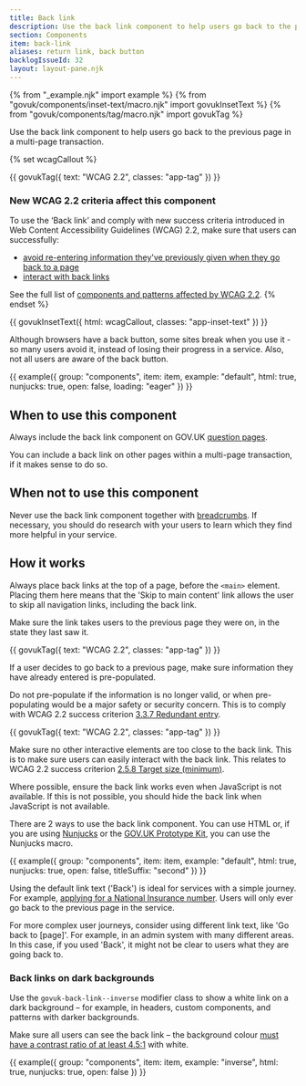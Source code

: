 ```yaml
---
title: Back link
description: Use the back link component to help users go back to the previous page in a multi-page transaction
section: Components
item: back-link
aliases: return link, back button
backlogIssueId: 32
layout: layout-pane.njk
---
```


{% from "_example.njk" import example %}
{% from "govuk/components/inset-text/macro.njk" import govukInsetText %}
{% from "govuk/components/tag/macro.njk" import govukTag %}

Use the back link component to help users go back to the previous page in a multi-page transaction.

{% set wcagCallout %}

{{ govukTag({
  text: "WCAG 2.2",
  classes: "app-tag"
}) }}

### New WCAG 2.2 criteria affect this component

To use the ‘Back link’ and comply with new success criteria introduced in Web Content Accessibility Guidelines (WCAG) 2.2, make sure that users can successfully:

- [avoid re-entering information they've previously given when they go back to a page](/components/back-link/#wcag-avoid-information-reentry)
- [interact with back links](/components/back-link/#wcag-interact-back-links)

See the full list of [components and patterns affected by WCAG 2.2](/accessibility/wcag-2.2/#components-and-patterns-affected-in-the-design-system).
{% endset %}

{{ govukInsetText({
  html: wcagCallout,
  classes: "app-inset-text"
}) }}

Although browsers have a back button, some sites break when you use it - so many users avoid it, instead of losing their progress in a service. Also, not all users are aware of the back button.

{{ example({ group: "components", item: item, example: "default", html: true, nunjucks: true, open: false, loading: "eager" }) }}

## When to use this component

Always include the back link component on GOV.UK [question pages](/patterns/question-pages/).

You can include a back link on other pages within a multi-page transaction, if it makes sense to do so.

## When not to use this component

Never use the back link component together with [breadcrumbs](/components/breadcrumbs/). If necessary, you should do research with your users to learn which they find more helpful in your service.

## How it works

Always place back links at the top of a page, before the `<main>` element. Placing them here means that the 'Skip to main content' link allows the user to skip all navigation links, including the back link.

Make sure the link takes users to the previous page they were on, in the state they last saw it.

<div class="app-wcag-22" id="wcag-avoid-information-reentry" role="note">
  {{ govukTag({
    text: "WCAG 2.2",
    classes: "app-tag"
  }) }}
  <p>If a user decides to go back to a previous page, make sure information they have already entered is pre-populated.</p>
  <p>Do not pre-populate if the information is no longer valid, or when pre-populating would be a major safety or security concern. This is to comply with WCAG 2.2 success criterion <a href="https://www.w3.org/WAI/WCAG22/Understanding/redundant-entry.html">3.3.7 Redundant entry</a>.</p>
</div>

<div class="app-wcag-22" id="wcag-interact-back-links" role="note">
  {{ govukTag({
    text: "WCAG 2.2",
    classes: "app-tag"
  }) }}
  <p>Make sure no other interactive elements are too close to the back link. This is to make sure users can easily interact with the back link. This relates to WCAG 2.2 success criterion <a href="https://www.w3.org/WAI/WCAG22/Understanding/target-size-minimum.html">2.5.8 Target size (minimum)</a>.</p>
</div>

Where possible, ensure the back link works even when JavaScript is not available. If this is not possible, you should hide the back link when JavaScript is not available.

There are 2 ways to use the back link component. You can use HTML or, if you are using [Nunjucks](https://mozilla.github.io/nunjucks/) or the [GOV.UK Prototype Kit](https://prototype-kit.service.gov.uk), you can use the Nunjucks macro.

{{ example({ group: "components", item: item, example: "default", html: true, nunjucks: true, open: false, titleSuffix: "second" }) }}

Using the default link text ('Back') is ideal for services with a simple journey. For example, [applying for a National Insurance number](https://www.gov.uk/apply-national-insurance-number). Users will only ever go back to the previous page in the service.

For more complex user journeys, consider using different link text, like 'Go back to [page]'. For example, in an admin system with many different areas. In this case, if you used 'Back', it might not be clear to users what they are going back to.

### Back links on dark backgrounds

Use the `govuk-back-link--inverse` modifier class to show a white link on a dark background – for example, in headers, custom components, and patterns with darker backgrounds.

Make sure all users can see the back link – the background colour [must have a contrast ratio of at least 4.5:1](https://www.w3.org/WAI/WCAG21/Understanding/contrast-minimum.html) with white.

{{ example({ group: "components", item: item, example: "inverse", html: true, nunjucks: true, open: false }) }}
